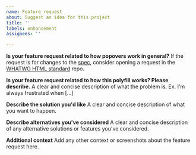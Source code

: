 ```yaml
---
name: Feature request
about: Suggest an idea for this project
title: ''
labels: enhancement
assignees: ''

---
```


**Is your feature request related to how popovers work in general?**
If the request is for changes to the [spec](https://html.spec.whatwg.org/multipage/popover.html#dom-popover), consider opening a request in the [WHATWG HTML standard](https://github.com/whatwg/html/issues) repo.

**Is your feature request related to how this polyfill works? Please describe.**
A clear and concise description of what the problem is. Ex. I'm always frustrated when [...]

**Describe the solution you'd like**
A clear and concise description of what you want to happen.

**Describe alternatives you've considered**
A clear and concise description of any alternative solutions or features you've considered.

**Additional context**
Add any other context or screenshots about the feature request here.

